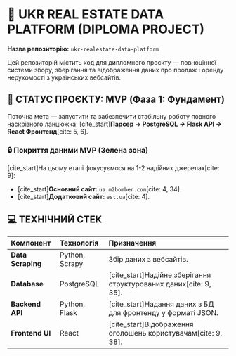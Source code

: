 # 🏡 UKR REAL ESTATE DATA PLATFORM (DIPLOMA PROJECT)

**Назва репозиторію:** `ukr-realestate-data-platform`

Цей репозиторій містить код для дипломного проєкту — повноцінної системи збору, зберігання та відображення даних про продаж і оренду нерухомості з українських вебсайтів.

## 🎯 СТАТУС ПРОЄКТУ: MVP (Фаза 1: Фундамент)

Поточна мета — запустити та забезпечити стабільну роботу повного наскрізного ланцюжка:
[cite_start]**Парсер → PostgreSQL → Flask API → React Фронтенд**[cite: 5, 6].

### 🔒 Покриття даними MVP (Зелена зона)
[cite_start]На цьому етапі фокусуємося на 1-2 надійних джерелах[cite: 9]:
* [cite_start]**Основний сайт:** `ua.m2bomber.com`[cite: 4, 34].
* [cite_start]**Додатковий сайт:** `est.ua`[cite: 4].

## 💻 ТЕХНІЧНИЙ СТЕК

| Компонент | Технологія | Призначення |
| :--- | :--- | :--- |
| **Data Scraping** | Python, Scrapy | Збір даних з вебсайтів. |
| **Database** | PostgreSQL | [cite_start]Надійне зберігання структурованих даних[cite: 9, 35]. |
| **Backend API** | Python, Flask | [cite_start]Надання даних з БД для фронтенду у форматі JSON. |
| **Frontend UI** | React | [cite_start]Відображення оголошень користувачам[cite: 9, 38]. |
